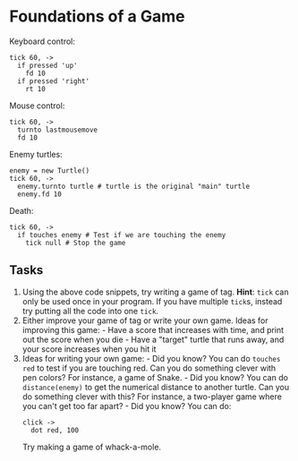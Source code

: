 Foundations of a Game
=====================
Keyboard control:
```
tick 60, ->
  if pressed 'up'
    fd 10
  if pressed 'right'
    rt 10
```

Mouse control:
```
tick 60, ->
  turnto lastmousemove
  fd 10
```

Enemy turtles:
```
enemy = new Turtle()
tick 60, ->
  enemy.turnto turtle # turtle is the original "main" turtle
  enemy.fd 10
```

Death:
```
tick 60, ->
  if touches enemy # Test if we are touching the enemy
    tick null # Stop the game
```

Tasks
-----
  1. Using the above code snippets, try writing a game of tag. **Hint**: `tick` can only be used once in your program. If you have multiple `tick`s, instead try putting all the code into one `tick`.
  2. Either improve your game of tag or write your own game. Ideas for improving this game:
    - Have a score that increases with time, and print out the score when you die
    - Have a "target" turtle that runs away, and your score increases when you hit it
  3. Ideas for writing your own game:
    - Did you know? You can do `touches red` to test if you are touching red. Can you do something clever with pen colors? For instance, a game of Snake.
    - Did you know? You can do `distance(enemy)` to get the numerical distance to another turtle. Can you do something clever with this? For instance, a two-player game where you can't get too far apart?
    - Did you know? You can do:
      ```
      click ->
        dot red, 100
      ```
      Try making a game of whack-a-mole.
